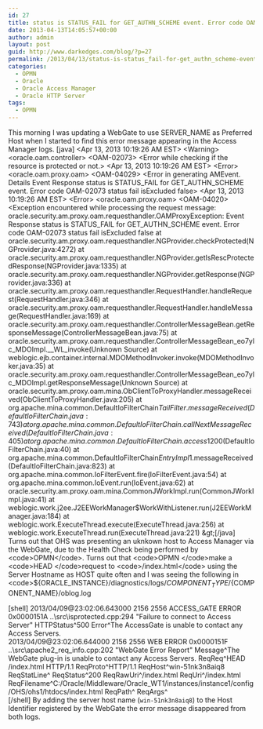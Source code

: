 ```yaml
---
id: 27
title: status is STATUS_FAIL for GET_AUTHN_SCHEME event. Error code OAM-02073
date: 2013-04-13T14:05:57+00:00
author: admin
layout: post
guid: http://www.darkedges.com/blog/?p=27
permalink: /2013/04/13/status-is-status_fail-for-get_authn_scheme-event-error-code-oam-02073/
categories:
  - OPMN
  - Oracle
  - Oracle Access Manager
  - Oracle HTTP Server
tags:
  - OPMN
---
```

This morning I was updating a WebGate to use SERVER_NAME as Preferred Host when I started to find this error message appearing in the Access Manager logs.
[java]
&lt;Apr 13, 2013 10:19:26 AM EST&gt; &lt;Warning&gt; &lt;oracle.oam.controller&gt; &lt;OAM-02073&gt; &lt;Error while checking if the resource is protected or not.&gt;
&lt;Apr 13, 2013 10:19:26 AM EST&gt; &lt;Error&gt; &lt;oracle.oam.proxy.oam&gt; &lt;OAM-04029&gt; &lt;Error in generating AMEvent. Details Event Response status is STATUS_FAIL for GET_AUTHN_SCHEME event. Error code OAM-02073 status fail isExcluded false&gt;
&lt;Apr 13, 2013 10:19:26 AM EST&gt; &lt;Error&gt; &lt;oracle.oam.proxy.oam&gt; &lt;OAM-04020&gt; &lt;Exception encountered while processing the request message:
oracle.security.am.proxy.oam.requesthandler.OAMProxyException: Event Response status is STATUS_FAIL for GET_AUTHN_SCHEME event. Error code OAM-02073 status fail isExcluded false
        at oracle.security.am.proxy.oam.requesthandler.NGProvider.checkProtected(NGProvider.java:4272)
        at oracle.security.am.proxy.oam.requesthandler.NGProvider.getIsRescProtectedResponse(NGProvider.java:1335)
        at oracle.security.am.proxy.oam.requesthandler.NGProvider.getResponse(NGProvider.java:336)
        at oracle.security.am.proxy.oam.requesthandler.RequestHandler.handleRequest(RequestHandler.java:346)
        at oracle.security.am.proxy.oam.requesthandler.RequestHandler.handleMessage(RequestHandler.java:169)
        at oracle.security.am.proxy.oam.requesthandler.ControllerMessageBean.getResponseMessage(ControllerMessageBean.java:75)
        at oracle.security.am.proxy.oam.requesthandler.ControllerMessageBean_eo7ylc_MDOImpl.__WL_invoke(Unknown Source)
        at weblogic.ejb.container.internal.MDOMethodInvoker.invoke(MDOMethodInvoker.java:35)
        at oracle.security.am.proxy.oam.requesthandler.ControllerMessageBean_eo7ylc_MDOImpl.getResponseMessage(Unknown Source)
        at oracle.security.am.proxy.oam.mina.ObClientToProxyHandler.messageReceived(ObClientToProxyHandler.java:205)
        at org.apache.mina.common.DefaultIoFilterChain$TailFilter.messageReceived(DefaultIoFilterChain.java:743)
        at org.apache.mina.common.DefaultIoFilterChain.callNextMessageReceived(DefaultIoFilterChain.java:405)
        at org.apache.mina.common.DefaultIoFilterChain.access$1200(DefaultIoFilterChain.java:40)
        at org.apache.mina.common.DefaultIoFilterChain$EntryImpl$1.messageReceived(DefaultIoFilterChain.java:823)
        at org.apache.mina.common.IoFilterEvent.fire(IoFilterEvent.java:54)
        at org.apache.mina.common.IoEvent.run(IoEvent.java:62)
        at oracle.security.am.proxy.oam.mina.CommonJWorkImpl.run(CommonJWorkImpl.java:41)
        at weblogic.work.j2ee.J2EEWorkManager$WorkWithListener.run(J2EEWorkManager.java:184)
        at weblogic.work.ExecuteThread.execute(ExecuteThread.java:256)
        at weblogic.work.ExecuteThread.run(ExecuteThread.java:221)
&gt;[/java]
Turns out that OHS was presenting an uknkown host to Access Manager via the WebGate, due to the Health Check being performed by <code>OPMN</code>. Turns out that <code>OPMN </code>make a <code>HEAD </code>request to <code>/index.html</code> using the Server Hostname as HOST quite often and I was seeing the following in <code>${ORACLE_INSTANCE}/diagnostics/logs/${COMPONENT_TYPE}/${COMPONENT_NAME}/oblog.log</code>

[shell]
2013/04/09@23:02:06.643000	2156	2556	ACCESS_GATE	ERROR	0x0000151A	..\src\isprotected.cpp:294	&quot;Failure to connect to Access Server&quot;	HTTPStatus^500	Error^The AccessGate is unable to contact any Access Servers.	
2013/04/09@23:02:06.644000	2156	2556	WEB	ERROR	0x0000151F	..\src\apache2_req_info.cpp:202	&quot;WebGate Error Report&quot;	Message^The WebGate plug-in is unable to contact any Access Servers.	ReqReq^HEAD  /index.html HTTP/1.1	ReqProto^HTTP/1.1	ReqHost^win-51nk3n8aiq8	ReqStatLine^	ReqStatus^200	ReqRawUri^/index.html	ReqUri^/index.html	ReqFilename^C:/Oracle/Middleware/Oracle_WT1/instances/instance1/config/OHS/ohs1/htdocs/index.html	ReqPath^	ReqArgs^	
[/shell]
By adding the server host name (<code>win-51nk3n8aiq8</code>) to the Host Identifier registered by the WebGate the error message disappeared from both logs.